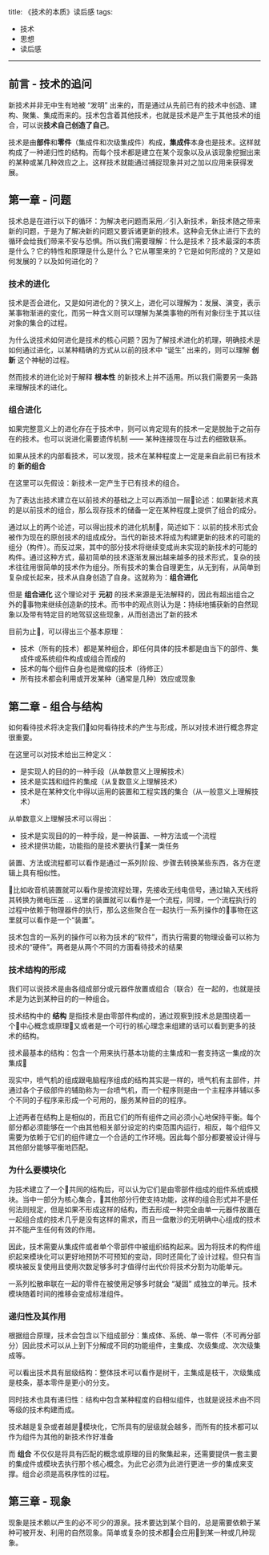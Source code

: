title: 《技术的本质》读后感
tags:
  - 技术
  - 思想
  - 读后感
---

## 前言 - 技术的追问

新技术并非无中生有地被 “发明” 出来的，而是通过从先前已有的技术中创造、建构、聚集、集成而来的。技术包含着其他技术，也就是技术是产生于其他技术的组合，可以说**技术自己创造了自己**。

技术是由**部件**和**零件**（集成件和次级集成件）构成，**集成件**本身也是技术。这样就构成了一种递归性的结构。而每个技术都是建立在某个现象以及从该现象挖掘出来的某种或某几种效应之上。这样技术就能通过捕捉现象并对之加以应用来获得发展。

## 第一章 - 问题

技术总是在进行以下的循环：为解决老问题而采用／引入新技术，新技术随之带来新的问题，于是为了解决新的问题又要诉诸更新的技术。这种会无休止进行下去的循环会给我们带来不安与恐惧。所以我们需要理解：什么是技术？技术最深的本质是什么？它的特性和原理是什么是什么？它从哪里来的？它是如何形成的？又是如何发展的？以及如何进化的？

### 技术的进化

技术是否会进化，又是如何进化的？狭义上，进化可以理解为：发展、演变，表示某事物渐进的变化，而另一种含义则可以理解为某类事物的所有对象衍生于其以往对象的集合的过程。

为什么说技术如何进化是技术的核心问题？因为了解技术进化的机理，明确技术是如何通过进化，以某种精确的方式从以前的技术中 “诞生” 出来的，则可以理解 **创新** 这个神秘的过程。

然而技术的进化论对于解释 **根本性** 的新技术上并不适用。所以我们需要另一条路来理解技术的进化。

### 组合进化

如果完整意义上的进化存在于技术中，则可以肯定现有的技术一定是脱胎于之前存在的技术。也可以说进化需要遗传机制 —— 某种连接现在与过去的细致联系。

如果从技术的内部看技术，可以发现，技术在某种程度上一定是来自此前已有技术的 **新的组合**

在这里可以先假设：新技术一定产生于已有技术的组合。

为了表达出技术建立在以前技术的基础之上可以再添加一层论述：如果新技术真的是以前技术的组合，那么现存技术的储备一定在某种程度上提供了组合的成分。

通过以上的两个论述，可以得出技术的进化机制，简述如下：以前的技术形式会被作为现在的原创技术的组成成分。当代的新技术将成为构建更新的技术的可能的组分（构件）。而反过来，其中的部分技术将继续变成尚未实现的新技术的可能的构件。通过这种方式，最初简单的技术逐渐发展出越来越多的技术形式，复杂的技术往往用很简单的技术作为组分。所有技术的集合自理更生，从无到有，从简单到复杂成长起来，技术从自身创造了自身。这就称为：**组合进化**

但是 **组合进化** 这个理论对于 **元初** 的技术来源是无法解释的，因此有超出组合之外的事物来继续创造新的技术。而书中的观点则认为是：持续地捕获新的自然现象以及带有特定目的地驾驭这些现象，从而创造出了新的技术

目前为止，可以得出三个基本原理：

- 技术（所有的技术）都是某种组合，即任何具体的技术都是由当下的部件、集成件或系统组件构成或组合而成的
- 技术的每个组件自身也是微缩的技术（待修正）
- 所有技术都会利用或开发某种（通常是几种）效应或现象

## 第二章 - 组合与结构

如何看待技术将决定我们如何看待技术的产生与形成，所以对技术进行概念界定很重要。

在这里可以对技术给出三种定义：

- 是实现人的目的的一种手段（从单数意义上理解技术）
- 技术是实践和组件的集成（从复数意义上理解技术）
- 技术是在某种文化中得以运用的装置和工程实践的集合（从一般意义上理解技术）

从单数意义上理解技术可以得出：

- 技术是实现目的的一种手段，是一种装置、一种方法或一个流程
- 技术提供功能，功能指的是技术要执行某一类任务

装置、方法或流程都可以看作是通过一系列阶段、步骤去转换某些东西，各方在逻辑上具有相似性。

比如收音机装置就可以看作是按流程处理，先接收无线电信号，通过输入天线将其转换为微电压差 ... 这里的装置就可以看作是一个流程，同理，一个流程执行的过程中依赖于物理器件的执行，那么这些聚合在一起执行一系列操作的事物在这里就可以看作是一个“装置”。

技术包含的一系列的操作可以称为技术的“软件”，而执行需要的物理设备可以称为技术的“硬件”。两者是从两个不同的方面看待技术的结果

### 技术结构的形成

我们可以说技术是由各组成部分或元器件放置或组合（联合）在一起的，也就是技术是为达到某种目的的一种组合。

技术结构中的 **结构** 是指技术是由零部件构成的，通过观察到技术总是围绕着一个中心概念或原理又或者是一个可行的核心理念来组建的话可以看到更多的技术的结构。

技术最基本的结构：包含一个用来执行基本功能的主集成和一套支持这一集成的次集成

现实中，喷气机的组成跟电脑程序组成的结构其实是一样的，喷气机有主部件，并通过各个子级部件的辅助称为一台喷气机，而一个程序则是由一个主程序并辅以多个不同的子程序来形成一个可用的，服务某种目的的程序。

上述两者在结构上是相似的，而且它们的所有组件之间必须小心地保持平衡。每个部分都必须能够在一个由其他相关部分设定的约束范围内运行，相反，每个组件又需要为依赖于它们的组件建立一个合适的工作环境。因此每个部分都要被设计得与其他部分能够平衡地匹配。

### 为什么要模块化

为技术建立了一个共同的结构后，可以认为它们是由零部件组成的组件系统或模块。当中一部分为核心集合，其他部分行使支持功能，这样的组合形式并不是任何法则规定，但是如果不形成这样的结构，而去形成一种完全由单一元器件放置在一起组合成的技术几乎是没有这样的需求，而且一盘散沙的无明确中心组成的技术并不能产生任何有效的作用。

因此，技术需要从集成件或者单个零部件中被组织结构起来。因为将技术的构件组织起来模块化可以更好地预防不可预知的变动，同时还简化了设计过程。但只有当模块被反复使用且使用次数足够多时才值得付出代价将技术分割为功能单元。

一系列松散串联在一起的零件在被使用足够多时就会 “凝固” 成独立的单元。技术模块随着时间的推移会变成标准组件。

### 递归性及其作用

根据组合原理，技术会包含以下组成部分：集成体、系统、单一零件（不可再分部分）因此技术可以从上到下分解成不同的功能组件，主集成、次级集成、次次级集成等。

可以看出技术具有层级结构：整体技术可以看作是树干，主集成是枝干，次级集成是枝条，基本零件是更小的分支。

同时技术也具有递归性：结构中包含某种程度的自相似组件，也就是说技术由不同等级的技术构建而成。

技术越是复杂或者越是模块化，它所具有的层级就会越多，而所有的技术都可以作为组件为其他的新技术作好准备

而 **组合** 不仅仅是将具有匹配的概念或原理的目的聚集起来，还需要提供一套主要的集成件或模块去执行那个核心概念。为此它必须为此进行更进一步的集成来支撑。组合必须是高秩序性的过程。

## 第三章 - 现象

现象是技术赖以产生的必不可少的源泉。技术要达到某个目的，总是需要依赖于某种可被开发、利用的自然现象。简单或复杂的技术都会应用到某一种或几种现象。